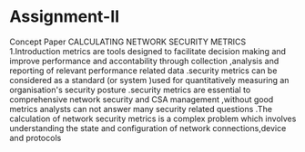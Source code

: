 # Assignment-II
Concept Paper
CALCULATING NETWORK SECURITY METRICS
1.Introduction
metrics are tools designed to facilitate decision making and improve performance and accontability through collection ,analysis and reporting of relevant performance related data .security metrics can be considered as a standard (or system )used for quantitatively measuring an organisation's security posture .security metrics are essential to comprehensive network security and CSA management ,without good metrics analysts can not answer many security related questions .The calculation of network security metrics is a complex problem which involves understanding the state and configuration of network connections,device and protocols
